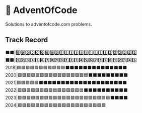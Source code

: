 # 🎄 AdventOfCode
Solutions to adventofcode.com problems.

## Track Record

⬛⬛|0️⃣0️⃣0️⃣0️⃣0️⃣0️⃣0️⃣0️⃣0️⃣1️⃣1️⃣1️⃣1️⃣1️⃣1️⃣1️⃣1️⃣1️⃣1️⃣2️⃣2️⃣2️⃣2️⃣2️⃣2️⃣  
⬛⬛|1️⃣2️⃣3️⃣4️⃣5️⃣6️⃣7️⃣8️⃣9️⃣0️⃣1️⃣2️⃣3️⃣4️⃣5️⃣6️⃣7️⃣8️⃣9️⃣0️⃣1️⃣2️⃣3️⃣4️⃣5️⃣  
2018|🟩🟩🟩🟩🟩🟩🟩🟩🟩🟩🟩⬛⬛⬛⬛⬛⬛⬛⬛⬛⬛⬛⬛⬛⬛  
2020|🟩🟩🟩🟩🟩🟩🟩🟩🟩🟩🟩🟩🟩🟩🟩🟦⬛⬛⬛⬛⬛⬛⬛⬛⬛  
2021|🟩🟩🟩🟩🟦⬛⬛⬛⬛⬛⬛⬛⬛⬛⬛⬛⬛⬛⬛⬛⬛⬛⬛⬛⬛  
2022|🟩🟩🟩🟩🟩🟩🟩🟩🟦🟩🟩🟩🟩🟩🟦⬛⬛⬛⬛⬛⬛⬛⬛⬛⬛  
2023|🟩🟩🟩🟩🟩🟩🟩🟩🟩🟩🟩🟩🟩🟩🟩🟩🟩🟩🟩🟩🟦⬛⬛⬛⬛  
2024|🟩🟩🟩🟩🟩🟩🟩🟩🟩🟩🟩🟩🟩🟩🟩🟩🟩🟩🟩🟩  
